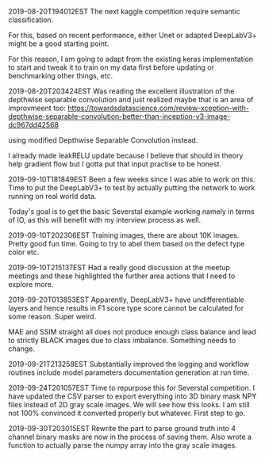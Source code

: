 2019-08-20T194012EST
The next kaggle competition require semantic classification. 

For this, based on recent performance, either Unet or adapted DeepLabV3+ might be a good starting point. 

For this reason, I am going to adapt from the existing keras implementation to start and tweak it to train on my data first before updating or benchmarking other things, etc.

2019-08-20T203424EST
Was reading the excellent illustration of the depthwise separable convolution and just realized maybe that is an area of improvmeent too: https://towardsdatascience.com/review-xception-with-depthwise-separable-convolution-better-than-inception-v3-image-dc967dd42568

using modified Depthwise Separable Convolution instead. 

I already made leakRELU update because I believe that should in theory help gradient flow but I gotta put that input practise to be honest. 

2019-09-10T181849EST
Been a few weeks since I was able to work on this. Time to put the DeepLabV3+ to test by actually putting the network to work running on real world data. 

Today's goal is to get the basic Severstal example working namely in terms of IO, as this will benefit with my interview process as well. 

2019-09-10T202306EST
Training images, there are about 10K images. Pretty good fun time. Going to try to abel them based on the defect type color etc. 
 
 2019-09-10T215137EST
 Had a really good discussion at the meetup meetings and these highlighted the further area actions that I need to explore more. 
 
 2019-09-20T013853EST
 Apparently, DeepLabV3+ have undifferentiable layers and hence results in F1 score type score cannot be calculated for some reason. Super weird. 
 
 MAE and SSIM straight all does not produce enough class balance and lead to strictly BLACK images due to class imbalance. Something needs to change. 

2019-09-21T213258EST
Substantially improved the logging and workflow routines include model parameters documentation generation at run time.  

2019-09-24T201057EST
Time to repurpose this for Severstal competition. 
I have updated the CSV parser to export everything into 3D binary mask NPY files instead of 2D gray scale images. We will see how this looks. I am still not 100% convinced it converted properly but whatever. First step to go.   


2019-09-30T203015EST
Rewrite the part to parse ground truth into 4 channel binary masks are now in the process of saving them. Also wrote a function to actually parse the numpy array into the gray scale images. 